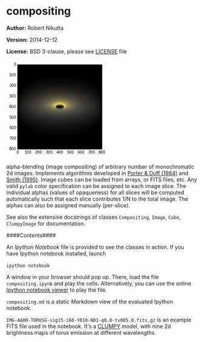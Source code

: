 compositing
===========

**Author:** Robert Nikutta

**Version:** 2014-12-12

**License:** BSD 3-clause, please see [LICENSE](./LICENSE) file

![image](./compositing_files/compositing_35_0.png)

alpha-blending (image compositing) of arbitrary number of
monochromatic 2d images. Implements algorithms developed in [Porter &
Duff (1984)](http://dl.acm.org/citation.cfm?id=808606) and [Smith
(1995)](http://www.cs.princeton.edu/courses/archive/fall00/cs426/papers/smith95a.pdf). Image
cubes can be loaded from arrays, or FITS files, etc. Any valid `pylab`
color specification can be assigned to each image slice. The
individual alphas (values of opaqueness) for all slices will be
computed automatically such that each slice contributes 1/N to the
total image. The alphas can also be assigned manually (per-slice).

See also the extensive docstrings of classes `Compositing`, `Image`,
`Cube`, `ClumpyImage` for documentation.

####Contents####

An *Ipython Notebook* file is provided to see the classes in
action. If you have Ipython notebook installed, launch

```ipython notebook```

A window in your browser should pop up. There, load the file
`compositing.ipynb` and play the cells. Alternatively, you can use the
online [Ipython notebook viewer](http://nbviewer.ipython.org/) to play
the file.

`compositing.md` is a static *Markdown* view of the evaluated Ipython
notebook.

`IMG-AA00-TORUSG-sig15-i60-Y010-N01-q0.0-tv005.0.fits.gz` is an
example FITS file used in the notebook. It's a
[CLUMPY](https://www.clumpy.org) model, with nine 2d brightness maps
of torus emission at different wavelengths.
